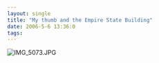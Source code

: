 ```yaml
---
layout: single
title: "My thumb and the Empire State Building"
date: 2006-5-6 13:36:0
tags: 
---
```


![IMG_5073.JPG][1]




   [1]: http://2.bp.blogspot.com/-qXNaIwPyjIw/Tn0P3nxLRMI/AAAAAAAAAKU/k5924uLonAw/s640/IMG_5073.JPG
